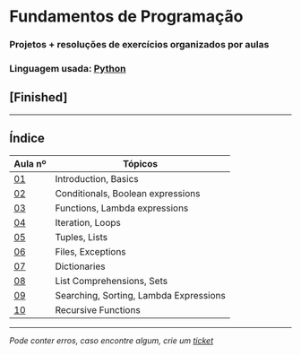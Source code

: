 # Fundamentos de Programação
### Projetos + resoluções de exercícios organizados por aulas
### Linguagem usada: [Python](https://www.python.org/)

## [Finished]

---
## Índice
| Aula nº                                                                  | Tópicos                                |
|--------------------------------------------------------------------------|----------------------------------------|
| [01](https://git.tiagorg.pt/TiagoRG/uaveiro-leci/src/branch/main/1ano/1semestre/fp/aula01) | Introduction, Basics                   |
| [02](https://git.tiagorg.pt/TiagoRG/uaveiro-leci/src/branch/main/1ano/1semestre/fp/aula02) | Conditionals, Boolean expressions      |
| [03](https://git.tiagorg.pt/TiagoRG/uaveiro-leci/src/branch/main/1ano/1semestre/fp/aula03) | Functions, Lambda expressions          |
| [04](https://git.tiagorg.pt/TiagoRG/uaveiro-leci/src/branch/main/1ano/1semestre/fp/aula04) | Iteration, Loops                       |
| [05](https://git.tiagorg.pt/TiagoRG/uaveiro-leci/src/branch/main/1ano/1semestre/fp/aula05) | Tuples, Lists                          |
| [06](https://git.tiagorg.pt/TiagoRG/uaveiro-leci/src/branch/main/1ano/1semestre/fp/aula06) | Files, Exceptions                      |
| [07](https://git.tiagorg.pt/TiagoRG/uaveiro-leci/src/branch/main/1ano/1semestre/fp/aula07) | Dictionaries                           |
| [08](https://git.tiagorg.pt/TiagoRG/uaveiro-leci/src/branch/main/1ano/1semestre/fp/aula08) | List Comprehensions, Sets              |
| [09](https://git.tiagorg.pt/TiagoRG/uaveiro-leci/src/branch/main/1ano/1semestre/fp/aula09) | Searching, Sorting, Lambda Expressions |
| [10](https://git.tiagorg.pt/TiagoRG/uaveiro-leci/src/branch/main/1ano/1semestre/fp/aula10) | Recursive Functions                    |
---
*Pode conter erros, caso encontre algum, crie um* [*ticket*](https://github.com/TiagoRG/uaveiro-leci/issues/new)
